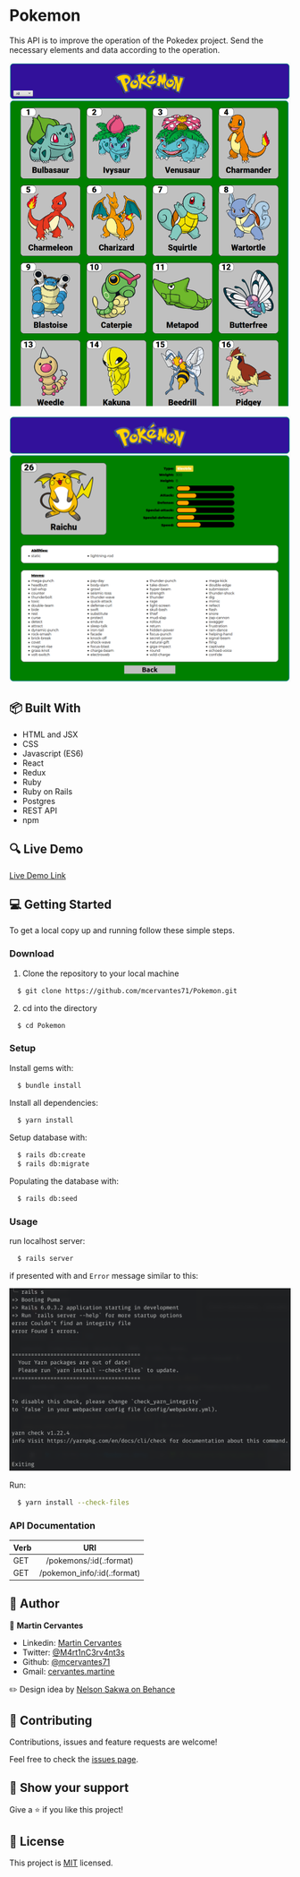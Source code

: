 # Pokemon

This API is to improve the operation of the Pokedex project. Send the necessary elements and data according to the operation.

![screenshot](./docs/Screenshot.png)

![screenshot](./docs/Screenshot1.png)

## :package: Built With

- HTML and JSX
- CSS
- Javascript (ES6)
- React
- Redux
- Ruby
- Ruby on Rails
- Postgres
- REST API
- npm

## :mag: Live Demo

[Live Demo Link](https://pokemons-api-project.herokuapp.com)

## :computer: Getting Started

To get a local copy up and running follow these simple steps.

### Download

1) Clone the repository to your local machine

```sh
  $ git clone https://github.com/mcervantes71/Pokemon.git
```

2) cd into the directory

```sh
  $ cd Pokemon
```

### Setup

Install gems with:

```sh
  $ bundle install
```

Install all dependencies:

```sh
  $ yarn install
```

Setup database with:

```sh
  $ rails db:create
  $ rails db:migrate
```

Populating the database with:

```sh
  $ rails db:seed
```

### Usage

run localhost server:

```sh
  $ rails server
```

if presented with and `Error` message similar to this:

![image](./docs/error.png)

Run:

```sh
  $ yarn install --check-files
```

### API Documentation

| Verb   | URI                          |
| ------ |:----------------------------:|
| GET    | /pokemons/:id(.:format)      |
| GET    | /pokemon_info/:id(.:format)  |

## :busts_in_silhouette: Author

👤 **Martin Cervantes**

- Linkedin: [Martin Cervantes](https://www.linkedin.com/in/cervantesmartin/)
- Twitter: [@M4rt1nC3rv4nt3s](https://twitter.com/M4rt1nC3rv4nt3s)
- Github: [@mcervantes71](https://github.com/mcervantes71)
- Gmail: [cervantes.martine](mailto:cervantes.martine@gmail.com)

:pencil2: Design idea by [Nelson Sakwa on Behance](https://www.behance.net/sakwadesignstudio)

## 🤝 Contributing

Contributions, issues and feature requests are welcome!

Feel free to check the [issues page](../../issues).

## :star2: Show your support

Give a ⭐️ if you like this project!

## 📝 License

This project is [MIT](lic.url) licensed.

